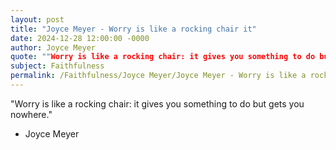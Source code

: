 ```yaml
---
layout: post
title: "Joyce Meyer - Worry is like a rocking chair it"
date: 2024-12-28 12:00:00 -0000
author: Joyce Meyer
quote: ""Worry is like a rocking chair: it gives you something to do but gets you nowhere.""
subject: Faithfulness
permalink: /Faithfulness/Joyce Meyer/Joyce Meyer - Worry is like a rocking chair it
---
```


"Worry is like a rocking chair: it gives you something to do but gets you nowhere."

- Joyce Meyer
